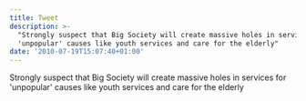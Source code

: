 ```yaml
---
title: Tweet
description: >-
  "Strongly suspect that Big Society will create massive holes in services for
  'unpopular' causes like youth services and care for the elderly"
date: '2010-07-19T15:07:40+01:00'
---
```

Strongly suspect that Big Society will create massive holes in services for 'unpopular' causes like youth services and care for the elderly
